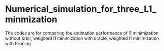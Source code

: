 # Numerical_simulation_for_three_L1_minmization
The codes are for comparing the estimation performance of l1 minimization without prior, weighted l1 minimization with oracle, weighted l1 minimization with Pruning

